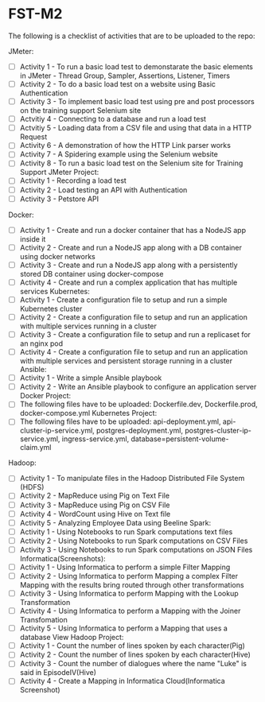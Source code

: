 # FST-M2

The following is a checklist of activities that are to be uploaded to the repo:

JMeter:
- [ ] Activity 1 - To run a basic load test to demonstarate the basic elements in JMeter - Thread Group, Sampler, Assertions, Listener, Timers
- [ ] Activity 2 - To do a basic load test on a website using Basic Authentication
- [ ] Activity 3 - To implement basic load test using pre and post processors on the training support Selenium site
- [ ] Actvitiy 4 - Connecting to a database and run a load test
- [ ] Actvitiy 5 - Loading data from a CSV file and using that data in a HTTP Request
- [ ] Activity 6 - A demonstration of how the HTTP Link parser works
- [ ] Activity 7 - A Spidering example using the Selenium website
- [ ] Activity 8 - To run a basic load test on the Selenium site for Training Support
JMeter Project:
- [ ] Activity 1 - Recording a load test
- [ ] Activity 2 - Load testing an API with Authentication
- [ ] Activity 3 - Petstore API

Docker:
- [ ] Activity 1 - Create and run a docker container that has a NodeJS app inside it
- [ ] Activity 2 - Create and run a NodeJS app along with a DB container using docker networks
- [ ] Activity 3 - Create and run a NodeJS app along with a persistently stored DB container using docker-compose
- [ ] Activity 4 - Create and run a complex application that has multiple services
Kubernetes:
- [ ] Activity 1 - Create a configuration file to setup and run a simple Kubernetes cluster
- [ ] Activity 2 - Create a configuration file to setup and run an application with multiple services running in a cluster
- [ ] Activity 3 - Create a configuration file to setup and run a replicaset for an nginx pod
- [ ] Activity 4 - Create a configuration file to setup and run an application with multiple services and persistent storage running in a cluster
Ansible:
- [ ] Activity 1 - Write a simple Ansible playbook
- [ ] Activity 2 - Write an Ansible playbook to configure an application server
Docker Project:
- [ ] The following files have to be uploaded: Dockerfile.dev, Dockerfile.prod, docker-compose.yml
Kubernetes Project:
- [ ] The following files have to be uploaded: api-deployment.yml, api-cluster-ip-service.yml, postgres-deployment.yml, postgres-cluster-ip-service.yml, ingress-service.yml, database=persistent-volume-claim.yml

Hadoop:
- [ ] Activity 1 - To manipulate files in the Hadoop Distributed File System (HDFS)
- [ ] Activity 2 - MapReduce using Pig on Text File
- [ ] Activity 3 - MapReduce using Pig on CSV File
- [ ] Activity 4 - WordCount using Hive on Text file
- [ ] Activity 5 - Analyzing Employee Data using Beeline
Spark: 
- [ ] Activity 1 - Using Notebooks to run Spark computations text files
- [ ] Activity 2 - Using Notebooks to run Spark computations on CSV Files
- [ ] Activity 3 - Using Notebooks to run Spark computations on JSON Files
Informatica(Screenshots):
- [ ] Activity 1 - Using Informatica to perform a simple Filter Mapping
- [ ] Activity 2 - Using Informatica to perform Mapping a complex Filter Mapping with the results bring routed through other transformations
- [ ] Activity 3 - Using Informatica to perform Mapping with the Lookup Transformation
- [ ] Activity 4 - Using Informatica to perform a Mapping with the Joiner Transfomation
- [ ] Activity 5 - Using Informatica to perform a Mapping that uses a database View
Hadoop Project:
- [ ] Activity 1 - Count the number of lines spoken by each character(Pig)
- [ ] Activity 2 - Count the number of lines spoken by each character(Hive)
- [ ] Activity 3 - Count the number of dialogues where the name "Luke" is said in EpisodeIV(Hive)
- [ ] Activity 4 - Create a Mapping in Informatica Cloud(Informatica Screenshot)